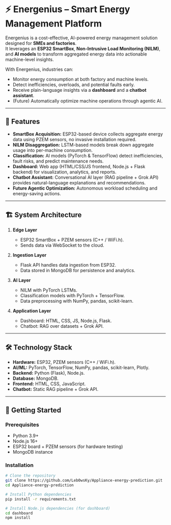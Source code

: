 # ⚡ Energenius – Smart Energy Management Platform

Energenius is a cost-effective, AI-powered energy management solution designed for **SMEs and factories**.  
It leverages an **ESP32 SmartBox**, **Non-Intrusive Load Monitoring (NILM)**, and **AI models** to transform aggregated energy data into actionable machine-level insights.  

With Energenius, industries can:
- Monitor energy consumption at both factory and machine levels.  
- Detect inefficiencies, overloads, and potential faults early.  
- Receive plain-language insights via a **dashboard** and a **chatbot assistant**.  
- (Future) Automatically optimize machine operations through agentic AI.  

---

## 📌 Features

- **SmartBox Acquisition:** ESP32-based device collects aggregate energy data using PZEM sensors, no invasive installation required.  
- **NILM Disaggregation:** LSTM-based models break down aggregate usage into per-machine consumption.  
- **Classification:** AI models (PyTorch & TensorFlow) detect inefficiencies, fault risks, and predict maintenance needs.  
- **Dashboard:** Web app (HTML/CSS/JS frontend, Node.js + Flask backend) for visualization, analytics, and reports.  
- **Chatbot Assistant:** Conversational AI layer (RAG pipeline + Grok API) provides natural-language explanations and recommendations.  
- **Future Agentic Optimization:** Autonomous workload scheduling and energy-saving actions.  

---

## 🏗️ System Architecture

1. **Edge Layer**  
   - ESP32 SmartBox + PZEM sensors (C++ / WiFi.h).  
   - Sends data via WebSocket to the cloud.  

2. **Ingestion Layer**  
   - Flask API handles data ingestion from ESP32.  
   - Data stored in MongoDB for persistence and analytics.  

3. **AI Layer**  
   - NILM with PyTorch LSTMs.  
   - Classification models with PyTorch + TensorFlow.  
   - Data preprocessing with NumPy, pandas, scikit-learn.  

4. **Application Layer**  
   - Dashboard: HTML, CSS, JS, Node.js, Flask.  
   - Chatbot: RAG over datasets + Grok API.  

---

## 🛠️ Technology Stack

- **Hardware:** ESP32, PZEM sensors (C++ / WiFi.h).  
- **AI/ML:** PyTorch, TensorFlow, NumPy, pandas, scikit-learn, Plotly.  
- **Backend:** Python (Flask), Node.js.  
- **Database:** MongoDB.  
- **Frontend:** HTML, CSS, JavaScript.  
- **Chatbot:** Static RAG pipeline + Grok API.  

---

## 🚀 Getting Started

### Prerequisites
- Python 3.9+  
- Node.js 16+  
- ESP32 board + PZEM sensors (for hardware testing)  
- MongoDB instance  

### Installation

```bash
# Clone the repository
git clone https://github.com/Leb0wsKy/Appliance-energy-prediction.git
cd Appliance-energy-prediction

# Install Python dependencies
pip install -r requirements.txt

# Install Node.js dependencies (for dashboard)
cd dashboard
npm install
